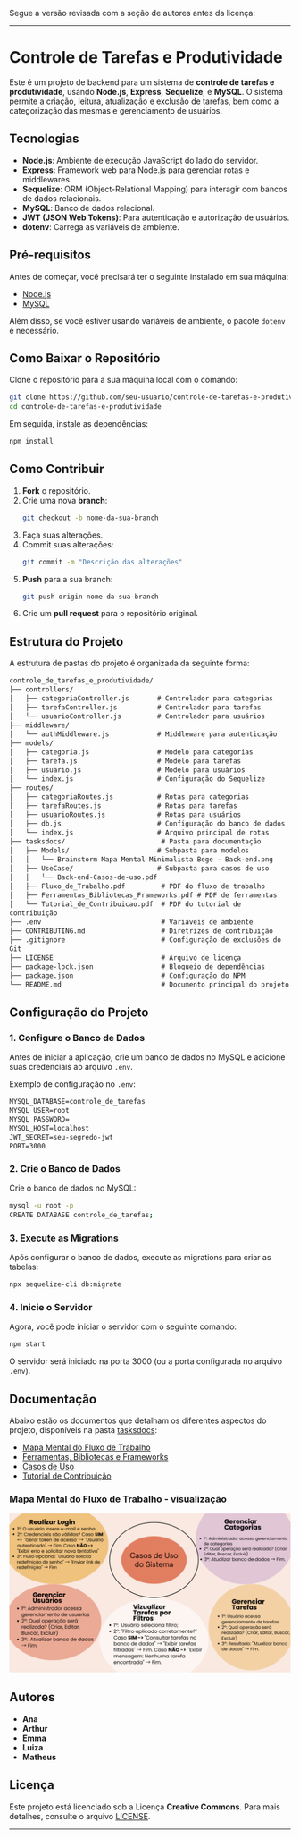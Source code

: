 Segue a versão revisada com a seção de autores antes da licença:

---

# Controle de Tarefas e Produtividade

Este é um projeto de backend para um sistema de **controle de tarefas e produtividade**, usando **Node.js**, **Express**, **Sequelize**, e **MySQL**. O sistema permite a criação, leitura, atualização e exclusão de tarefas, bem como a categorização das mesmas e gerenciamento de usuários.

## Tecnologias

- **Node.js**: Ambiente de execução JavaScript do lado do servidor.
- **Express**: Framework web para Node.js para gerenciar rotas e middlewares.
- **Sequelize**: ORM (Object-Relational Mapping) para interagir com bancos de dados relacionais.
- **MySQL**: Banco de dados relacional.
- **JWT (JSON Web Tokens)**: Para autenticação e autorização de usuários.
- **dotenv**: Carrega as variáveis de ambiente.

## Pré-requisitos

Antes de começar, você precisará ter o seguinte instalado em sua máquina:

- [Node.js](https://nodejs.org/)
- [MySQL](https://www.mysql.com/)

Além disso, se você estiver usando variáveis de ambiente, o pacote `dotenv` é necessário.

## Como Baixar o Repositório

Clone o repositório para a sua máquina local com o comando:

```bash
git clone https://github.com/seu-usuario/controle-de-tarefas-e-produtividade.git
cd controle-de-tarefas-e-produtividade
```

Em seguida, instale as dependências:

```bash
npm install
```

## Como Contribuir

1. **Fork** o repositório.
2. Crie uma nova **branch**:
   ```bash
   git checkout -b nome-da-sua-branch
   ```
3. Faça suas alterações.
4. Commit suas alterações:
   ```bash
   git commit -m "Descrição das alterações"
   ```
5. **Push** para a sua branch:
   ```bash
   git push origin nome-da-sua-branch
   ```
6. Crie um **pull request** para o repositório original.

## Estrutura do Projeto

A estrutura de pastas do projeto é organizada da seguinte forma:

```
controle_de_tarefas_e_produtividade/
├── controllers/
│   ├── categoriaController.js       # Controlador para categorias
│   ├── tarefaController.js          # Controlador para tarefas
│   └── usuarioController.js         # Controlador para usuários
├── middleware/
│   └── authMiddleware.js            # Middleware para autenticação
├── models/
│   ├── categoria.js                 # Modelo para categorias
│   ├── tarefa.js                    # Modelo para tarefas
│   ├── usuario.js                   # Modelo para usuários
│   └── index.js                     # Configuração do Sequelize
├── routes/
│   ├── categoriaRoutes.js           # Rotas para categorias
│   ├── tarefaRoutes.js              # Rotas para tarefas
│   ├── usuarioRoutes.js             # Rotas para usuários
│   ├── db.js                        # Configuração do banco de dados
│   └── index.js                     # Arquivo principal de rotas
├── tasksdocs/                        # Pasta para documentação
│   ├── Models/                      # Subpasta para modelos
│   │   └── Brainstorm Mapa Mental Minimalista Bege - Back-end.png
│   ├── UseCase/                     # Subpasta para casos de uso
│   │   └── Back-end-Casos-de-uso.pdf
│   ├── Fluxo_de_Trabalho.pdf         # PDF do fluxo de trabalho
│   ├── Ferramentas_Bibliotecas_Frameworks.pdf # PDF de ferramentas
│   └── Tutorial_de_Contribuicao.pdf  # PDF do tutorial de contribuição
├── .env                              # Variáveis de ambiente
├── CONTRIBUTING.md                   # Diretrizes de contribuição
├── .gitignore                        # Configuração de exclusões do Git
├── LICENSE                           # Arquivo de licença
├── package-lock.json                 # Bloqueio de dependências
├── package.json                      # Configuração do NPM
└── README.md                         # Documento principal do projeto
```

## Configuração do Projeto

### 1. Configure o Banco de Dados

Antes de iniciar a aplicação, crie um banco de dados no MySQL e adicione suas credenciais ao arquivo `.env`.

Exemplo de configuração no `.env`:

```env
MYSQL_DATABASE=controle_de_tarefas
MYSQL_USER=root
MYSQL_PASSWORD=
MYSQL_HOST=localhost
JWT_SECRET=seu-segredo-jwt
PORT=3000
```

### 2. Crie o Banco de Dados

Crie o banco de dados no MySQL:

```bash
mysql -u root -p
CREATE DATABASE controle_de_tarefas;
```

### 3. Execute as Migrations

Após configurar o banco de dados, execute as migrations para criar as tabelas:

```bash
npx sequelize-cli db:migrate
```

### 4. Inicie o Servidor

Agora, você pode iniciar o servidor com o seguinte comando:

```bash
npm start
```

O servidor será iniciado na porta 3000 (ou a porta configurada no arquivo `.env`).

## Documentação

Abaixo estão os documentos que detalham os diferentes aspectos do projeto, disponíveis na pasta [tasksdocs](./tasksdocs/):

- [Mapa Mental do Fluxo de Trabalho](./tasksdocs/Models/Brainstorm%20Mapa%20Mental%20Minimalista%20Bege%20-%20Back-end.png)
- [Ferramentas, Bibliotecas e Frameworks](./tasksdocs/Ferramentas_Bibliotecas_Frameworks.pdf)
- [Casos de Uso](./tasksdocs/UseCase/Back-end-Casos-de-uso.pdf)
- [Tutorial de Contribuição](./tasksdocs/Tutorial_de_Contribuicao.pdf)

### Mapa Mental do Fluxo de Trabalho - visualização

![Mapa Mental do Fluxo de Trabalho](./tasksdocs/Models/Brainstorm%20Mapa%20Mental%20Minimalista%20Bege%20-%20Back-end.png)

## Autores

- **Ana**
- **Arthur**
- **Emma**
- **Luiza**
- **Matheus**

## Licença

Este projeto está licenciado sob a Licença **Creative Commons**. Para mais detalhes, consulte o arquivo [LICENSE](./LICENSE).

---